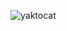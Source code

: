 ![yaktocat](https://user-images.githubusercontent.com/101497494/158067071-06b1494a-0f26-4f33-9fb3-dd16184aa62f.png)
